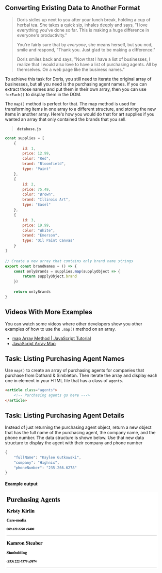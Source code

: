 ## Converting Existing Data to Another Format

> Doris sidles up next to you after your lunch break, holding a cup of herbal tea. She takes a quick sip, inhales deeply and says, "I love everything you've done so far. This is making a huge difference in everyone's productivity."
>
> You're fairly sure that by _everyone_, she means herself, but you nod, smile and respond, "Thank you. Just glad to be making a difference."
>
> Doris smiles back and says, "Now that I have a list of businesses, I realize that I would also love to have a list of purchasing agents. All by themselves. On a web page like the business names."

To achieve this task for Doris, you still need to iterate the original array of businesses, but all you need is the purchasing agent names. If you can extract those names and put them in their own array, then you can use `forEach()` to display them in the DOM.

The `map()` method is perfect for that. The map method is used for transforming items in one array to a different structure, and storing the new items in another array. Here's how you would do that for art supplies if you wanted an array that only contained the brands that you sell.

> **`database.js`**

```js
const supplies = [
    {
        id: 1,
        price: 12.99,
        color: "Red",
        brand: "Bloomfield",
        type: "Paint"
    },
    {
        id: 2,
        price: 75.49,
        color: "Brown",
        brand: "Illinois Art",
        type: "Easel"
    },
    {
        id: 3,
        price: 19.99,
        color: "White",
        brand: "Emerson",
        type: "Oil Paint Canvas"
    }
]

// Create a new array that contains only brand name strings
export const brandNames = () => {
    const onlyBrands = supplies.map(supplyObject => {
        return supplyObject.brand
    })

    return onlyBrands
}
```

## Videos With More Examples

You can watch some videos where other developers show you other examples of how to use the `.map()` method on an array.

* [map Array Method | JavaScript Tutorial](https://www.youtube.com/watch?v=P4RAFdZDn3M)
* [JavaScript Array Map](https://www.youtube.com/watch?v=G3BS3sh3D8Q)

## Task: Listing Purchasing Agent Names

Use `map()` to create an array of purchasing agents for companies that purchase from Dothard &amp; Simbleton. Then iterate the array and display each one in element in your HTML file that has a class of `agents`.

```html
<article class="agents">
    <!-- Purchasing agents go here --->
</article>
```

## Task: Listing Purchasing Agent Details

Instead of just returning the purchasing agent object, return a new object that has the full name of the purchasing agent, the company name, and the phone number. The data structure is shown below. Use that new data structure to display the agent with their company and phone number

```js
{
    "fullName": "Kaylee Gutkowski",
    "company": "Highnix",
    "phoneNumber": "235.266.6278"
}
```

#### Example output

![list of agents](./images/dotard-simbleton-agent-list.png)
